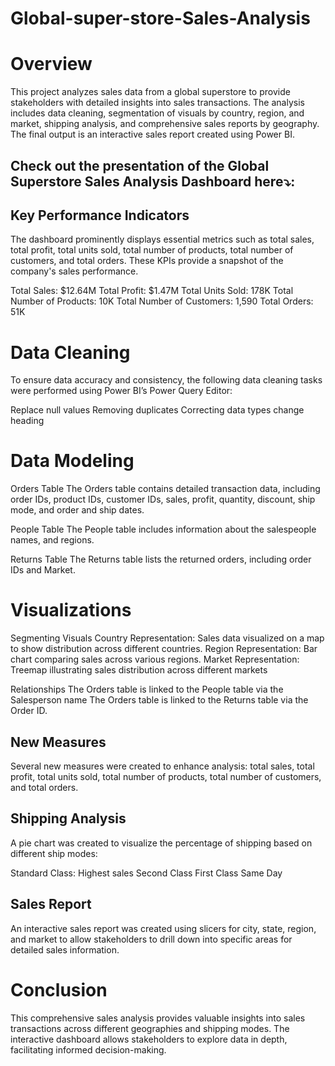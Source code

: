 # Global-super-store-Sales-Analysis

# Overview
This project analyzes sales data from a global superstore to provide stakeholders with detailed insights into sales transactions. The analysis includes data cleaning, segmentation of visuals by country, region, and market, shipping analysis, and comprehensive sales reports by geography. The final output is an interactive sales report created using Power BI.

## Check out the presentation of the Global Superstore Sales Analysis Dashboard here⤵:


## Key Performance Indicators

The dashboard prominently displays essential metrics such as total sales, total profit, total units sold, total number of products, total number of customers, and total orders. These KPIs provide a snapshot of the company's sales performance.

Total Sales: $12.64M
Total Profit: $1.47M
Total Units Sold: 178K
Total Number of Products: 10K
Total Number of Customers: 1,590
Total Orders: 51K

# Data Cleaning
To ensure data accuracy and consistency, the following data cleaning tasks were performed using Power BI’s Power Query Editor:

Replace null values
Removing duplicates
Correcting data types
change heading

# Data Modeling
Orders Table
The Orders table contains detailed transaction data, including order IDs, product IDs, customer IDs, sales, profit, quantity, discount, ship mode, and order and ship dates.

People Table
The People table includes information about the salespeople names, and regions.

Returns Table
The Returns table lists the returned orders, including order IDs and Market.

# Visualizations
Segmenting Visuals
Country Representation: Sales data visualized on a map to show distribution across different countries.
Region Representation: Bar chart comparing sales across various regions.
Market Representation: Treemap illustrating sales distribution across different markets

Relationships
The Orders table is linked to the People table via the Salesperson name
The Orders table is linked to the Returns table via the Order ID.

## New Measures
Several new measures were created to enhance analysis:
total sales, total profit, total units sold, total number of products, total number of customers, and total orders.

## Shipping Analysis
A pie chart was created to visualize the percentage of shipping based on different ship modes:

Standard Class: Highest sales
Second Class
First Class
Same Day

## Sales Report
An interactive sales report was created using slicers for city, state, region, and market to allow stakeholders to drill down into specific areas for detailed sales information.

# Conclusion
This comprehensive sales analysis provides valuable insights into sales transactions across different geographies and shipping modes. The interactive dashboard allows stakeholders to explore data in depth, facilitating informed decision-making.
